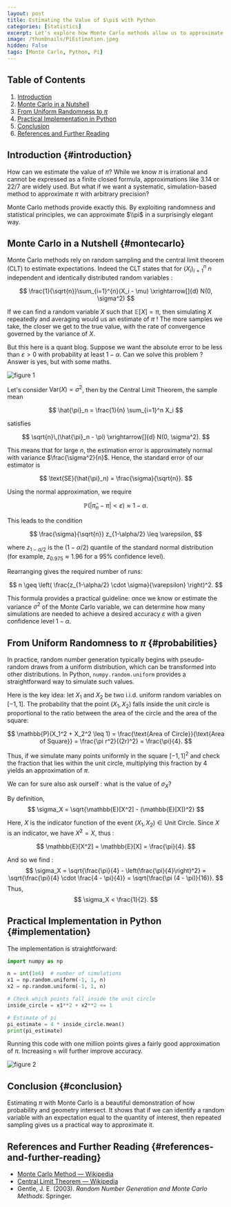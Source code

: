 ```yaml
---
layout: post
title: Estimating the Value of $\pi$ with Python
categories: [Statistics]
excerpt: Let's explore how Monte Carlo methods allow us to approximate $\pi$ using Python.
image: /thumbnails/PiEstimation.jpeg
hidden: False
tags: [Monte Carlo, Python, Pi]
---
```


## Table of Contents

1. [Introduction](#introduction)  
2. [Monte Carlo in a Nutshell](#montecarlo)  
3. [From Uniform Randomness to $\pi$](#probabilities)  
4. [Practical Implementation in Python](#implementation)  
5. [Conclusion](#conclusion)  
6. [References and Further Reading](#references-and-further-reading)

## Introduction  {#introduction}

How can we estimate the value of $\pi$? While we know $\pi$ is irrational and cannot be expressed as a finite closed formula, approximations like $3.14$ or $22/7$ are widely used. But what if we want a systematic, simulation-based method to approximate $\pi$ with arbitrary precision?

Monte Carlo methods provide exactly this. By exploiting randomness and statistical principles, we can approximate $\\pi$ in a surprisingly elegant way.

## Monte Carlo in a Nutshell  {#montecarlo}

Monte Carlo methods rely on random sampling and the central limit theorem (CLT) to estimate expectations. Indeed the CLT states that for $(X_i)_{i=1}^n$ $n$ independent and identically distributed random variables :

$$
\frac{1}{\sqrt{n}}\sum_{i=1}^{n}(X_i - \mu) \xrightarrow[]{d} N(0, \sigma^2)
$$

If we can find a random variable $X$ such that $\mathbb{E}[X] = \pi$, then simulating $X$ repeatedly and averaging would us an estimate of $\pi$ ! The more samples we take, the closer we get to the true value, with the rate of convergence governed by the variance of $X$.

But this here is a quant blog. Suppose we want the absolute error to be less than $\varepsilon > 0$ with probability at least $1 - \alpha$. Can we solve this problem ? Answer is yes, but with some maths.

![figure 1](/blog/images/here_we_go_again.png)

Let's consider $\text{Var}(X) = \sigma^2$, then by the Central Limit Theorem, the sample mean

$$
\hat{\pi}_n = \frac{1}{n} \sum_{i=1}^n X_i
$$

satisfies

$$
\sqrt{n}\,(\hat{\pi}_n - \pi) \xrightarrow[]{d} N(0, \sigma^2).
$$

This means that for large $n$, the estimation error is approximately normal with variance $\frac{\sigma^2}{n}$. Hence, the standard error of our estimator is

$$
\text{SE}(\hat{\pi}_n) = \frac{\sigma}{\sqrt{n}}.
$$

Using the normal approximation, we require

$$
\mathbb{P}\big( |\hat{\pi}_n - \pi| < \varepsilon \big) \approx 1 - \alpha.
$$

This leads to the condition

$$
\frac{\sigma}{\sqrt{n}} z_{1-\alpha/2} \leq \varepsilon,
$$

where $z_{1-\alpha/2}$ is the $(1 - \alpha/2)$ quantile of the standard normal distribution (for example, $z_{0.975} \approx 1.96$ for a $95\%$ confidence level).

Rearranging gives the required number of runs:

$$
n \geq \left( \frac{z_{1-\alpha/2} \cdot \sigma}{\varepsilon} \right)^2.
$$

This formula provides a practical guideline: once we know or estimate the variance $\sigma^2$ of the Monte Carlo variable, we can determine how many simulations are needed to achieve a desired accuracy $\varepsilon$ with a given confidence level $1 - \alpha$.


## From Uniform Randomness to $\pi$  {#probabilities}

In practice, random number generation typically begins with pseudo-random draws from a uniform distribution, which can be transformed into other distributions. In Python, `numpy.random.uniform` provides a straightforward way to simulate such values.

Here is the key idea: let $X_1$ and $X_2$ be two i.i.d. uniform random variables on $[-1, 1]$. The probability that the point $(X_1, X_2)$ falls inside the unit circle is proportional to the ratio between the area of the circle and the area of the square:

$$
\mathbb{P}(X_1^2 + X_2^2 \leq 1) = \frac{\text{Area of Circle}}{\text{Area of Square}} = \frac{\pi r^2}{(2r)^2} = \frac{\pi}{4}.
$$

Thus, if we simulate many points uniformly in the square $[-1, 1]^2$ and check the fraction that lies within the unit circle, multiplying this fraction by 4 yields an approximation of $\pi$.

We can for sure also ask ourself : what is the value of $\sigma_X$?  

By definition,  
$$
\sigma_X = \sqrt{\mathbb{E}[X^2] - (\mathbb{E}[X])^2}
$$

Here, $X$ is the indicator function of the event ${(X_1, X_2) \in \text{Unit Circle}}$. Since $X$ is an indicator, we have $X^2 = X$, thus :

$$
\mathbb{E}[X^2] = \mathbb{E}[X] = \frac{\pi}{4}.
$$

And so we find :  
$$
\sigma_X = \sqrt{\frac{\pi}{4} - \left(\frac{\pi}{4}\right)^2}
= \sqrt{\frac{\pi}{4} \cdot \frac{4 - \pi}{4}}
= \sqrt{\frac{\pi (4 - \pi)}{16}}.
$$
Thus,  
$$
\sigma_X  < \frac{1}{2}.
$$

## Practical Implementation in Python  {#implementation}

The implementation is straightforward:

```python
import numpy as np

n = int(1e6)  # number of simulations
x1 = np.random.uniform(-1, 1, n)
x2 = np.random.uniform(-1, 1, n)

# Check which points fall inside the unit circle
inside_circle = x1**2 + x2**2 <= 1

# Estimate of pi
pi_estimate = 4 * inside_circle.mean()
print(pi_estimate)
```

Running this code with one million points gives a fairly good approximation of $\pi$. Increasing `n` will further improve accuracy.

![figure 2](/blog/images/here_we_go_again.png)

## Conclusion  {#conclusion}

Estimating $\pi$ with Monte Carlo is a beautiful demonstration of how probability and geometry intersect. It shows that if we can identify a random variable with an expectation equal to the quantity of interest, then repeated sampling gives us a practical way to approximate it.

## References and Further Reading  {#references-and-further-reading}

- [Monte Carlo Method — Wikipedia](https://en.wikipedia.org/wiki/Monte_Carlo_method)  
- [Central Limit Theorem — Wikipedia](https://en.wikipedia.org/wiki/Central_limit_theorem)  
- Gentle, J. E. (2003). *Random Number Generation and Monte Carlo Methods*. Springer. 
